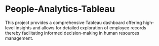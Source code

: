 # People-Analytics-Tableau
This project provides a comprehensive Tableau dashboard offering high-level insights and allows for detailed exploration of employee records thereby facilitating informed decision-making in human resources management.
